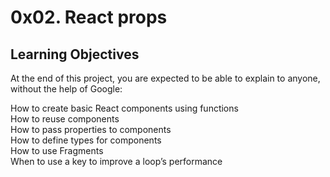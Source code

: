 # 0x02. React props   
## Learning Objectives             
At the end of this project, you are expected to be able to explain to anyone, without the help of Google:              
                                                                                                            
How to create basic React components using functions              
How to reuse components                                    
How to pass properties to components               
How to define types for components               
How to use Fragments                   
When to use a key to improve a loop’s performance         
